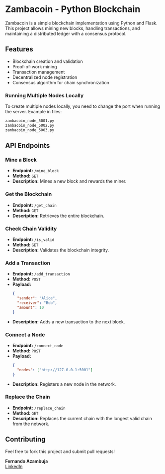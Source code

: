 # Zambacoin - Python Blockchain

Zambacoin is a simple blockchain implementation using Python and Flask. This project allows mining new blocks, handling transactions, and maintaining a distributed ledger with a consensus protocol.

## Features
- Blockchain creation and validation
- Proof-of-work mining
- Transaction management
- Decentralized node registration
- Consensus algorithm for chain synchronization

### Running Multiple Nodes Locally
To create multiple nodes locally, you need to change the port when running the server. Example in files:
```sh
zambacoin_node_5001.py
zambacoin_node_5002.py
zambacoin_node_5003.py
```

## API Endpoints

### Mine a Block
- **Endpoint:** `/mine_block`
- **Method:** `GET`
- **Description:** Mines a new block and rewards the miner.

### Get the Blockchain
- **Endpoint:** `/get_chain`
- **Method:** `GET`
- **Description:** Retrieves the entire blockchain.

### Check Chain Validity
- **Endpoint:** `/is_valid`
- **Method:** `GET`
- **Description:** Validates the blockchain integrity.

### Add a Transaction
- **Endpoint:** `/add_transaction`
- **Method:** `POST`
- **Payload:**
  ```json
  {
    "sender": "Alice",
    "receiver": "Bob",
    "amount": 10
  }
  ```
- **Description:** Adds a new transaction to the next block.

### Connect a Node
- **Endpoint:** `/connect_node`
- **Method:** `POST`
- **Payload:**
  ```json
  {
    "nodes": ["http://127.0.0.1:5001"]
  }
  ```
- **Description:** Registers a new node in the network.

### Replace the Chain
- **Endpoint:** `/replace_chain`
- **Method:** `GET`
- **Description:** Replaces the current chain with the longest valid chain from the network.

## Contributing
Feel free to fork this project and submit pull requests!

**Fernando Azambuja**  
[LinkedIn](https://www.linkedin.com/in/feazambuja)

